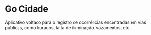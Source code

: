# Go Cidade
Aplicativo voltado para o registro de ocorrências encontradas em vias públicas, como buracos, falta de iluminação, vazamentos, etc.

